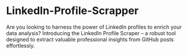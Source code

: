 # LinkedIn-Profile-Scrapper
Are you looking to harness the power of LinkedIn profiles to enrich your data analysis? Introducing the LinkedIn Profile Scraper – a robust tool designed to extract valuable professional insights from GitHub posts effortlessly.
